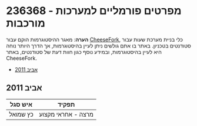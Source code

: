 # 236368 - מפרטים פורמליים למערכות מורכבות

**הערה**: מאגר ההיסטוגרמות הוקם עבור [CheeseFork](https://cheesefork.cf/), כלי בניית מערכת שעות עבור סטודנטים בטכניון. באתר בו אתם גולשים ניתן לעיין בהיסטוגרמות, אך הדרך היותר נוחה היא לעיין בהיסטוגרמות, ובמידע נוסף כגון חוות דעת של סטודנטים, באתר CheeseFork.

* [אביב 2011](#201002)

<h2 id="201002">אביב 2011</h2>

| איש סגל | תפקיד |
| ---- | ---- |
| כץ שמואל | מרצה - אחראי מקצוע |


